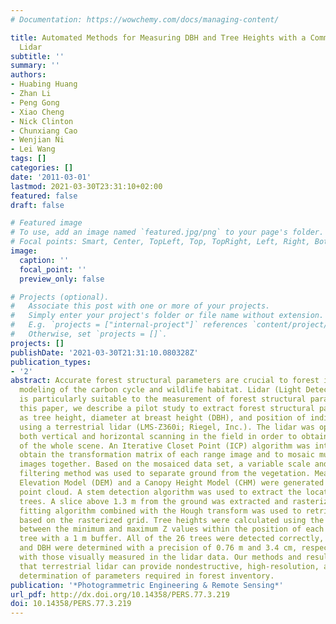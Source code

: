 ```yaml
---
# Documentation: https://wowchemy.com/docs/managing-content/

title: Automated Methods for Measuring DBH and Tree Heights with a Commercial Scanning
  Lidar
subtitle: ''
summary: ''
authors:
- Huabing Huang
- Zhan Li
- Peng Gong
- Xiao Cheng
- Nick Clinton
- Chunxiang Cao
- Wenjian Ni
- Lei Wang
tags: []
categories: []
date: '2011-03-01'
lastmod: 2021-03-30T23:31:10+02:00
featured: false
draft: false

# Featured image
# To use, add an image named `featured.jpg/png` to your page's folder.
# Focal points: Smart, Center, TopLeft, Top, TopRight, Left, Right, BottomLeft, Bottom, BottomRight.
image:
  caption: ''
  focal_point: ''
  preview_only: false

# Projects (optional).
#   Associate this post with one or more of your projects.
#   Simply enter your project's folder or file name without extension.
#   E.g. `projects = ["internal-project"]` references `content/project/deep-learning/index.md`.
#   Otherwise, set `projects = []`.
projects: []
publishDate: '2021-03-30T21:31:10.080328Z'
publication_types:
- '2'
abstract: Accurate forest structural parameters are crucial to forest inventory, and
  modeling of the carbon cycle and wildlife habitat. Lidar (Light Detection and Ranging)
  is particularly suitable to the measurement of forest structural parameters. In
  this paper, we describe a pilot study to extract forest structural parameters, such
  as tree height, diameter at breast height (DBH), and position of individual tree
  using a terrestrial lidar (LMS-Z360i; Riegel, Inc.). The lidar was operated to acquire
  both vertical and horizontal scanning in the field in order to obtain a point cloud
  of the whole scene. An Iterative Closet Point (ICP) algorithm was introduced to
  obtain the transformation matrix of each range image and to mosaic multiple range
  images together. Based on the mosaiced data set, a variable scale and threshold
  filtering method was used to separate ground from the vegetation. Meanwhile, a Digital
  Elevation Model (DEM) and a Canopy Height Model (CHM) were generated from the classified
  point cloud. A stem detection algorithm was used to extract the location of individual
  trees. A slice above 1.3 m from the ground was extracted and rasterized. A circle
  fitting algorithm combined with the Hough transform was used to retrieve the DBH
  based on the rasterized grid. Tree heights were calculated using the height difference
  between the minimum and maximum Z values within the position of each individual
  tree with a 1 m buffer. All of the 26 trees were detected correctly, tree height
  and DBH were determined with a precision of 0.76 m and 3.4 cm, respectively, comparing
  with those visually measured in the lidar data. Our methods and results confirm
  that terrestrial lidar can provide nondestructive, high-resolution, and automatic
  determination of parameters required in forest inventory.
publication: '*Photogrammetric Engineering & Remote Sensing*'
url_pdf: http://dx.doi.org/10.14358/PERS.77.3.219
doi: 10.14358/PERS.77.3.219
---
```

